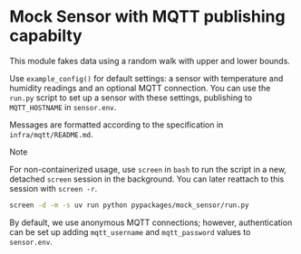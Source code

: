 # Mock Sensor with MQTT publishing capabilty

This module fakes data using a random walk with upper and lower bounds.

Use `example_config()` for default settings: a sensor with temperature and humidity readings and an optional MQTT connection. You can use the `run.py` script to set up a sensor with these settings, publishing to `MQTT_HOSTNAME` in `sensor.env`.

Messages are formatted according to the specification in `infra/mqtt/README.md`.

> [!NOTE]
> For non-containerized usage, use `screen` in `bash` to run the script in a new, detached `screen` session in the background. You can later reattach to this session with `screen -r`.
>
> ```bash
> screen -d -m -s uv run python pypackages/mock_sensor/run.py
> ```

By default, we use anonymous MQTT connections; however, authentication can be set up adding `mqtt_username` and `mqtt_password` values to `sensor.env`.
